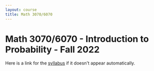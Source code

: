```yaml
---
layout: course
title: Math 3070/6070
---
```


# Math 3070/6070 - Introduction to Probability - Fall 2022

Here is a link for the [syllabus](./F22_3070_syllabus.pdf) if it doesn't appear automatically. 

<style>
.pdfobject-container {    
	width: 600px;
   height: 700px;
}
</style>

<div id="syllabus"></div>
<script src="/script/pdfobject.js"></script>
<script>PDFObject.embed("/syllabus/F22_3070_syllabus.pdf#toolbar=0&navpanes=0", "#syllabus");</script>